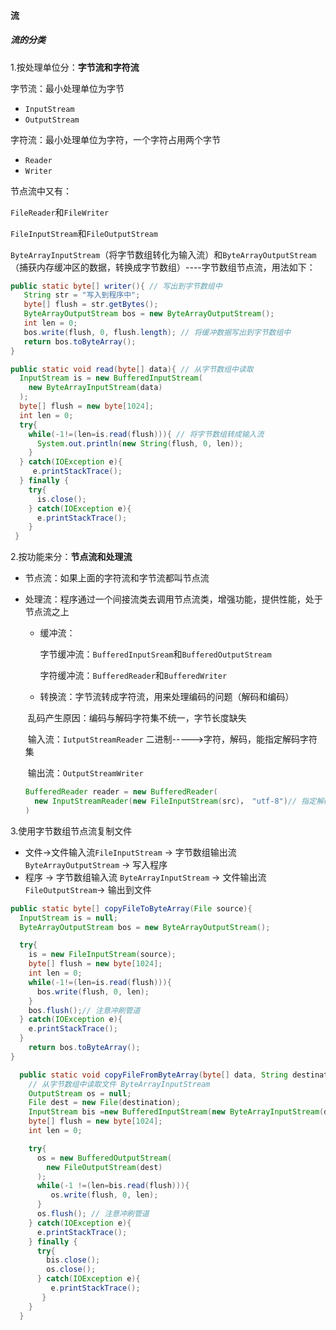 #### 流

##### 流的分类

1.按处理单位分：__字节流和字符流__

字节流：最小处理单位为字节

* `InputStream`
* `OutputStream`

字符流：最小处理单位为字符，一个字符占用两个字节

* `Reader`
* `Writer`



节点流中又有：

`FileReader`和`FileWriter`

`FileInputStream`和`FileOutputStream`

`ByteArrayInputStream`（将字节数组转化为输入流）和`ByteArrayOutputStream`（捕获内存缓冲区的数据，转换成字节数组）----字节数组节点流，用法如下：

```java
public static byte[] writer(){ // 写出到字节数组中
   String str = "写入到程序中";
   byte[] flush = str.getBytes();
   ByteArrayOutputStream bos = new ByteArrayOutputStream();
   int len = 0;
   bos.write(flush, 0, flush.length); // 将缓冲数据写出到字节数组中
   return bos.toByteArray();
}

public static void read(byte[] data){ // 从字节数组中读取
  InputStream is = new BufferedInputStream(
    new ByteArrayInputStream(data)
  );
  byte[] flush = new byte[1024];
  int len = 0;
  try{
    while(-1!=(len=is.read(flush))){ // 将字节数组转成输入流
      System.out.println(new String(flush, 0, len));
    }
  } catch(IOException e){
     e.printStackTrace();
  } finally {
    try{
      is.close();
    } catch(IOException e){
      e.printStackTrace();
    }
 }

```

2.按功能来分：__节点流和处理流__

* 节点流：如果上面的字符流和字节流都叫节点流

* 处理流：程序通过一个间接流类去调用节点流类，增强功能，提供性能，处于节点流之上

  * 缓冲流：

    字节缓冲流：`BufferedInputSream`和`BufferedOutputStream`

    字符缓冲流：`BufferedReader`和`BufferedWriter`

  * 转换流：字节流转成字符流，用来处理编码的问题（解码和编码）

  ​           乱码产生原因：编码与解码字符集不统一，字节长度缺失

  ​           输入流：`IutputStreamReader` 二进制----->字符，解码，能指定解码字符集

  ​           输出流：`OutputStreamWriter`

  ```java
  BufferedReader reader = new BufferedReader(
  	new InputStreamReader(new FileInputStream(src)， "utf-8")// 指定解码字符集,然后再将字节转成字符
  )
  ```

3.使用字节数组节点流复制文件

* 文件->文件输入流`FileInputStream`   -> 字节数组输出流 `ByteArrayOutputStream` -> 写入程序
* 程序 -> 字节数组输入流 `ByteArrayInputStream` -> 文件输出流`FileOutputStream`-> 输出到文件

```java
public static byte[] copyFileToByteArray(File source){
  InputStream is = null;
  ByteArrayOutputStream bos = new ByteArrayOutputStream();

  try{
    is = new FileInputStream(source);
    byte[] flush = new byte[1024];
    int len = 0;
    while(-1!=(len=is.read(flush))){
      bos.write(flush, 0, len);
    }
    bos.flush();// 注意冲刷管道
  } catch(IOException e){
    e.printStackTrace();
  }
    return bos.toByteArray();
}

  public static void copyFileFromByteArray(byte[] data, String destination){
    // 从字节数组中读取文件 ByteArrayInputStream
    OutputStream os = null;
    File dest = new File(destination);
    InputStream bis =new BufferedInputStream(new ByteArrayInputStream(data));
    byte[] flush = new byte[1024];
    int len = 0;

    try{
      os = new BufferedOutputStream(
        new FileOutputStream(dest)
      );
      while(-1 !=(len=bis.read(flush))){
         os.write(flush, 0, len);
      }
      os.flush(); // 注意冲刷管道
    } catch(IOException e){
      e.printStackTrace();
    } finally {
      try{
        bis.close();
        os.close();
      } catch(IOException e){
         e.printStackTrace();
       }
    }
  }
```

